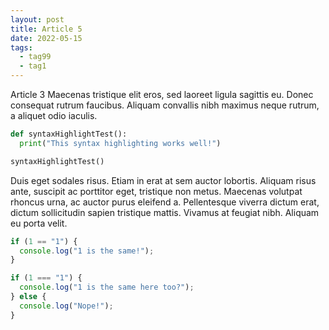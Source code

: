 ```yaml
---
layout: post
title: Article 5
date: 2022-05-15
tags:
  - tag99
  - tag1
---
```


Article 3 Maecenas tristique elit eros, sed laoreet ligula sagittis eu. Donec consequat rutrum faucibus. Aliquam convallis nibh maximus neque rutrum, a aliquet odio iaculis.

<!-- excerpt -->

```python
def syntaxHighlightTest():
  print("This syntax highlighting works well!")

syntaxHighlightTest()
```

Duis eget sodales risus. Etiam in erat at sem auctor lobortis. Aliquam risus ante, suscipit ac porttitor eget, tristique non metus. Maecenas volutpat rhoncus urna, ac auctor purus eleifend a. Pellentesque viverra dictum erat, dictum sollicitudin sapien tristique mattis. Vivamus at feugiat nibh. Aliquam eu porta velit.

```js
if (1 == "1") {
  console.log("1 is the same!");
}

if (1 === "1") {
  console.log("1 is the same here too?");
} else {
  console.log("Nope!");
}
```
